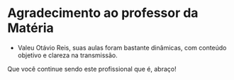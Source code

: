 # Agradecimento ao professor da Matéria



* Valeu Otávio Reis, suas aulas foram bastante dinâmicas, com conteúdo objetivo e clareza na transmissão.

  

 Que você continue sendo este profissional que é, abraço!

  